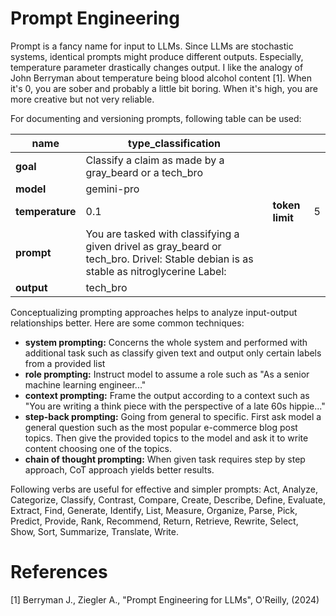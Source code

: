 # Prompt Engineering

Prompt is a fancy name for input to LLMs. Since LLMs are stochastic systems, identical prompts might produce different outputs. Especially, temperature parameter drastically changes output. I like the analogy of John Berryman about temperature being blood alcohol content [1]. When it's 0, you are sober and probably a little bit boring. When it's high, you are more creative but not very reliable.

 For documenting and versioning prompts, following table can be used:

| **name**| type_classification | | |
| --- | --- | --- | --- |
| **goal** | Classify a claim as made by a gray_beard or a tech_bro | | |
| **model** | gemini-pro |
| **temperature** | 0.1| **token limit** | 5 |
| **prompt** | You are tasked with classifying a given drivel as gray_beard or tech_bro. Drivel: Stable debian is as stable as nitroglycerine Label: | | |
| **output** | tech_bro | | |

Conceptualizing prompting approaches helps to analyze input-output relationships better. Here are some common techniques:
- **system prompting:** Concerns the whole system and performed with additional task such as classify given text and output only certain labels from a provided list
- **role prompting:** Instruct model to assume a role such as "As a senior machine learning engineer..."
- **context prompting:** Frame the output according to a context such as "You are writing a think piece with the perspective of a late 60s hippie..."
- **step-back prompting:** Going from general to specific. First ask model a general question such as the most popular e-commerce blog post topics. Then give the provided topics to the model and ask it to write content choosing one of the topics.
- **chain of thought prompting:** When given task requires step by step approach, CoT approach yields better results.

Following verbs are useful for effective and simpler prompts: Act, Analyze, Categorize, Classify, Contrast, Compare, Create, Describe, Define, Evaluate, Extract, Find, Generate, Identify, List, Measure, Organize, Parse, Pick, Predict, Provide, Rank, Recommend, Return, Retrieve, Rewrite, Select, Show, Sort, Summarize, Translate, Write.

# References

[1] Berryman J., Ziegler A., "Prompt Engineering for LLMs", O'Reilly, (2024)